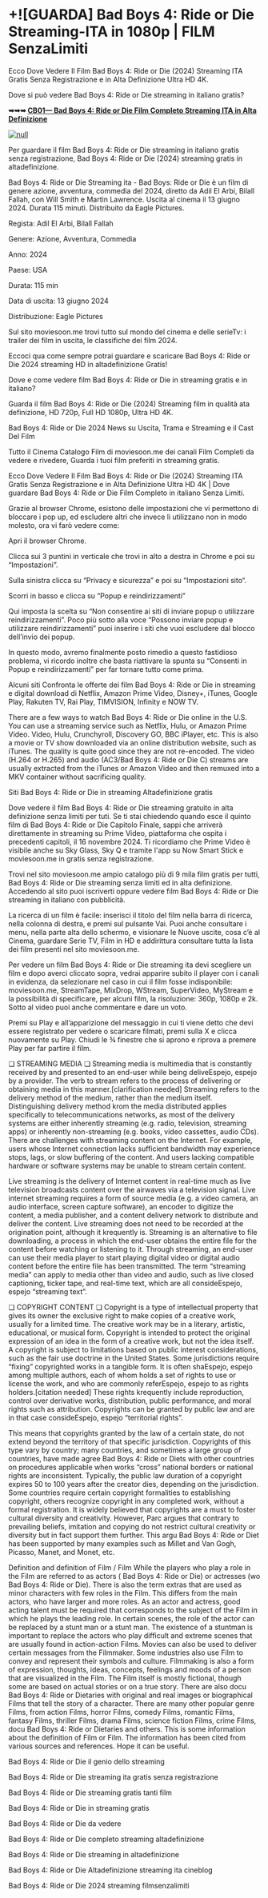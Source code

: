 # +![GUARDA] Bad Boys 4: Ride or Die Streaming-ITA in 1080p | FILM SenzaLimiti

Ecco Dove Vedere Il Film Bad Boys 4: Ride or Die (2024) Streaming ITA Gratis Senza Registrazione e in Alta Definizione Ultra HD 4K.

Dove si può vedere Bad Boys 4: Ride or Die streaming in italiano gratis?

**➥➥➥ [CB01— Bad Boys 4: Ride or Die Film Completo Streaming ITA in Alta Definizione](https://t.co/cDu8NX0tQP)**

[![null](https://static.wixstatic.com/media/855a25_043b5abeb4ae4d35ac003198e7fe56ed~mv2.gif)](https://t.co/cDu8NX0tQP)

Per guardare il film Bad Boys 4: Ride or Die streaming in italiano gratis senza registrazione, Bad Boys 4: Ride or Die (2024) streaming gratis in altadefinizione.

Bad Boys 4: Ride or Die Streaming ita - Bad Boys: Ride or Die è un film di genere azione, avventura, commedia del 2024, diretto da Adil El Arbi, Bilall Fallah, con Will Smith e Martin Lawrence. Uscita al cinema il 13 giugno 2024. Durata 115 minuti. Distribuito da Eagle Pictures.

Regista: Adil El Arbi, Bilall Fallah

Genere: Azione, Avventura, Commedia

Anno: 2024

Paese: USA

Durata: 115 min

Data di uscita: 13 giugno 2024

Distribuzione: Eagle Pictures

Sul sito moviesoon.me trovi tutto sul mondo del cinema e delle serieTv: i trailer dei film in uscita, le classifiche dei film 2024.

Eccoci qua come sempre potrai guardare e scaricare Bad Boys 4: Ride or Die 2024 streaming HD in altadefinizione Gratis!

Dove e come vedere film Bad Boys 4: Ride or Die in streaming gratis e in italiano?

Guarda il film Bad Boys 4: Ride or Die (2024) Streaming film in qualità ata definizione, HD 720p, Full HD 1080p, Ultra HD 4K.

Bad Boys 4: Ride or Die 2024 News su Uscita, Trama e Streaming e il Cast Del Film

Tutto il Cinema Catalogo Film di moviesoon.me dei canali Film Completi da vedere e rivedere, Guarda i tuoi film preferiti in streaming gratis.

Ecco Dove Vedere Il Film Bad Boys 4: Ride or Die (2024) Streaming ITA Gratis Senza Registrazione e in Alta Definizione Ultra HD 4K | Dove guardare Bad Boys 4: Ride or Die Film Completo in italiano Senza Limiti.

Grazie al browser Chrome, esistono delle impostazioni che vi permettono di bloccare i pop up, ed escludere altri che invece li utilizzano non in modo molesto, ora vi farò vedere come:

Apri il browser Chrome.

Clicca sui 3 puntini in verticale che trovi in alto a destra in Chrome e poi su “Impostazioni”.

Sulla sinistra clicca su “Privacy e sicurezza” e poi su “Impostazioni sito“.

Scorri in basso e clicca su “Popup e reindirizzamenti”

Qui imposta la scelta su “Non consentire ai siti di inviare popup o utilizzare reindirizzamenti”. Poco più sotto alla voce “Possono inviare popup e utilizzare reindirizzamenti” puoi inserire i siti che vuoi escludere dal blocco dell’invio dei popup.

In questo modo, avremo finalmente posto rimedio a questo fastidioso problema, vi ricordo inoltre che basta riattivare la spunta su “Consenti in Popup e reindirizzamenti” per far tornare tutto come prima.

Alcuni siti Confronta le offerte dei film Bad Boys 4: Ride or Die in streaming e digital download di Netflix, Amazon Prime Video, Disney+, iTunes, Google Play, Rakuten TV, Rai Play, TIMVISION, Infinity e NOW TV.

There are a few ways to watch Bad Boys 4: Ride or Die online in the U.S. You can use a streaming service such as Netflix, Hulu, or Amazon Prime Video. Video, Hulu, Crunchyroll, Discovery GO, BBC iPlayer, etc. This is also a movie or TV show downloaded via an online distribution website, such as iTunes. The quality is quite good since they are not re-encoded. The video (H.264 or H.265) and audio (AC3/Bad Boys 4: Ride or Die C) streams are usually extracted from the iTunes or Amazon Video and then remuxed into a MKV container without sacrificing quality.

Siti Bad Boys 4: Ride or Die in streaming Altadefinizione gratis

Dove vedere il film Bad Boys 4: Ride or Die streaming gratuito in alta definizione senza limiti per tuti. Se ti stai chiedendo quando esce il quinto film di Bad Boys 4: Ride or Die Capitolo Finale, sappi che arriverà direttamente in streaming su Prime Video, piattaforma che ospita i precedenti capitoli, il 16 novembre 2024. Ti ricordiamo che Prime Video è visibile anche su Sky Glass, Sky Q e tramite l'app su Now Smart Stick e moviesoon.me in gratis senza registrazione.

Trovi nel sito moviesoon.me ampio catalogo più di 9 mila film gratis per tutti, Bad Boys 4: Ride or Die streaming senza limiti ed in alta definizione. Accedendo al sito puoi iscriverti oppure vedere film Bad Boys 4: Ride or Die streaming in italiano con pubblicità.

La ricerca di un film è facile: inserisci il titolo del film nella barra di ricerca, nella colonna di destra, e premi sul pulsante Vai. Puoi anche consultare i menu, nella parte alta dello schermo, e visionare le Nuove uscite, cosa c’è al Cinema, guardare Serie TV, Film in HD e addirittura consultare tutta la lista dei film presenti nel sito moviesoon.me.

Per vedere un film Bad Boys 4: Ride or Die streaming ita devi scegliere un film e dopo averci cliccato sopra, vedrai apparire subito il player con i canali in evidenza, da selezionare nel caso in cui il film fosse indisponibile: moviesoon.me, StreamTape, MixDrop, WStream, SuperVideo, MyStream e la possibilità di specificare, per alcuni film, la risoluzione: 360p, 1080p e 2k. Sotto al video puoi anche commentare e dare un voto.

Premi su Play e all’apparizione del messaggio in cui ti viene detto che devi essere registrato per vedere o scaricare filmati, premi sulla X e clicca nuovamente su Play. Chiudi le ¾ finestre che si aprono e riprova a premere Play per far partire il film.

❏ STREAMING MEDIA ❏ Streaming media is multimedia that is constantly received by and presented to an end-user while being deliveEspejo, espejo by a provider. The verb to stream refers to the process of delivering or obtaining media in this manner.[clarification needed] Streaming refers to the delivery method of the medium, rather than the medium itself. Distinguishing delivery method krom the media distributed applies specifically to telecommunications networks, as most of the delivery systems are either inherently streaming (e.g. radio, television, streaming apps) or inherently non-streaming (e.g. books, video cassettes, audio CDs). There are challenges with streaming content on the Internet. For example, users whose Internet connection lacks sufficient bandwidth may experience stops, lags, or slow buffering of the content. And users lacking compatible hardware or software systems may be unable to stream certain content.

Live streaming is the delivery of Internet content in real-time much as live television broadcasts content over the airwaves via a television signal. Live internet streaming requires a form of source media (e.g. a video camera, an audio interface, screen capture software), an encoder to digitize the content, a media publisher, and a content delivery network to distribute and deliver the content. Live streaming does not need to be recorded at the origination point, although it krequently is. Streaming is an alternative to file downloading, a process in which the end-user obtains the entire file for the content before watching or listening to it. Through streaming, an end-user can use their media player to start playing digital video or digital audio content before the entire file has been transmitted. The term “streaming media” can apply to media other than video and audio, such as live closed captioning, ticker tape, and real-time text, which are all consideEspejo, espejo “streaming text”.

❏ COPYRIGHT CONTENT ❏ Copyright is a type of intellectual property that gives its owner the exclusive right to make copies of a creative work, usually for a limited time. The creative work may be in a literary, artistic, educational, or musical form. Copyright is intended to protect the original expression of an idea in the form of a creative work, but not the idea itself. A copyright is subject to limitations based on public interest considerations, such as the fair use doctrine in the United States. Some jurisdictions require “fixing” copyrighted works in a tangible form. It is often shaEspejo, espejo among multiple authors, each of whom holds a set of rights to use or license the work, and who are commonly referEspejo, espejo to as rights holders.[citation needed] These rights krequently include reproduction, control over derivative works, distribution, public performance, and moral rights such as attribution. Copyrights can be granted by public law and are in that case consideEspejo, espejo “territorial rights”.

This means that copyrights granted by the law of a certain state, do not extend beyond the territory of that specific jurisdiction. Copyrights of this type vary by country; many countries, and sometimes a large group of countries, have made agree Bad Boys 4: Ride or Diets with other countries on procedures applicable when works “cross” national borders or national rights are inconsistent. Typically, the public law duration of a copyright expires 50 to 100 years after the creator dies, depending on the jurisdiction. Some countries require certain copyright formalities to establishing copyright, others recognize copyright in any completed work, without a formal registration. It is widely believed that copyrights are a must to foster cultural diversity and creativity. However, Parc argues that contrary to prevailing beliefs, imitation and copying do not restrict cultural creativity or diversity but in fact support them further. This argu Bad Boys 4: Ride or Diet has been supported by many examples such as Millet and Van Gogh, Picasso, Manet, and Monet, etc.

Definition and definition of Film / Film While the players who play a role in the Film are referred to as actors ( Bad Boys 4: Ride or Die) or actresses (wo Bad Boys 4: Ride or Die). There is also the term extras that are used as minor characters with few roles in the Film. This differs from the main actors, who have larger and more roles. As an actor and actress, good acting talent must be required that corresponds to the subject of the Film in which he plays the leading role. In certain scenes, the role of the actor can be replaced by a stunt man or a stunt man. The existence of a stuntman is important to replace the actors who play difficult and extreme scenes that are usually found in action-action Films. Movies can also be used to deliver certain messages from the Filmmaker. Some industries also use Film to convey and represent their symbols and culture. Filmmaking is also a form of expression, thoughts, ideas, concepts, feelings and moods of a person that are visualized in the Film. The Film itself is mostly fictional, though some are based on actual stories or on a true story. There are also docu Bad Boys 4: Ride or Dietaries with original and real images or biographical Films that tell the story of a character. There are many other popular genre Films, from action Films, horror Films, comedy Films, romantic Films, fantasy Films, thriller Films, drama Films, science fiction Films, crime Films, docu Bad Boys 4: Ride or Dietaries and others. This is some information about the definition of Film or Film. The information has been cited from various sources and references. Hope it can be useful.

Bad Boys 4: Ride or Die il genio dello streaming

Bad Boys 4: Ride or Die streaming ita gratis senza registrazione

Bad Boys 4: Ride or Die streaming gratis tanti film

Bad Boys 4: Ride or Die in streaming gratis

Bad Boys 4: Ride or Die da vedere

Bad Boys 4: Ride or Die completo streaming altadefinizione

Bad Boys 4: Ride or Die streaming in altadefinizione

Bad Boys 4: Ride or Die Altadefinizione streaming ita cineblog

Bad Boys 4: Ride or Die 2024 streaming filmsenzalimiti
